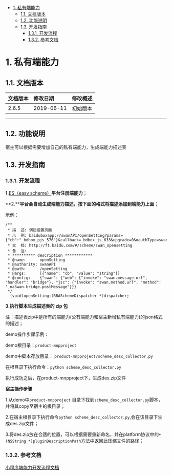 <!-- TOC -->

- [1. 私有端能力](#1-私有端能力)
    - [1.1. 文档版本](#11-文档版本)
    - [1.2. 功能说明](#12-功能说明)
    - [1.3. 开发指南](#13-开发指南)
        - [1.3.1. 开发流程](#131-开发流程)
        - [1.3.2. 参考文档](#132-参考文档)
        
<!-- /TOC -->
# 1. 私有端能力
## 1.1. 文档版本

|文档版本|修改日期|修改概述|
|:--|:--|:--|
|2.6.5|2019-06-11|初始版本|

--------------------------
## 1.2. 功能说明
宿主可以根据需要增加自己的私有端能力，生成端能力描述表

## 1.3. 开发指南
### 1.3.1. 开发流程
**1.**[ES（easy scheme）](http://es.baidu-int.com)**平台注册端能力**；

**2.****平台会自动生成端能力描述，按下面的格式将描述添加到端能力上面**；

示例：

```obj
/**
 * 描  述: 调起设置页面
 * 示  例: baiduboxapp://swanAPI/openSetting?params={"cb":"_bdbox_pjs_576"}&callback=_bdbox_js_633&upgrade=0&oauthType=swan
 * 文  档: http://ft.baidu.com/#/scheme/swan_opensetting
 * 备  注:
 * ********** description ************
 * @name:      openSetting
 * @authority: swanAPI
 * @path:      /openSetting
 * @args:      [{"name": "cb", "value": "string"}]
 * @config:    {"swan": {"web": {"invoke": "swan.message.url", "handler": "bridge"}, "jsc": {"invoke": "swan.method.url", "method": "_naSwan.bridge.postMessage"}}}
 */
- (void)openSetting:(BBASchemeDispatcher *)dispatcher;

```
**3.执行脚本生成描述表的 zip 包**

注：描述表zip中是所有的端能力(公有端能力和宿主新增私有端能力)的json格式的描述；
   
demo操作步骤示例：

demo根目录：`product-mnpproject` 

demo中脚本存放目录： `product-mnpproject/scheme_desc_collector.py`


在根目录下执行命令：`python scheme_desc_collector.py  `


执行成功之后，在product-mnpproject下，生成des.zip文件

**宿主操作步骤**

1.从demo中`product-mnpproject` 目录下找到`scheme_desc_collector.py`脚本，并将其copy至宿主的根目录；

2.在宿主根目录下执行命令`python scheme_desc_collector.py`,会在该目录下生成des.zip文件；

3.将des.zip放在合适的位置，可以根据需要重新命名，并在platform协议中的`+ (NSString *)pluginDescriptionPath`方法中返回此压缩文件的路径；


### 1.3.2. 参考文档
[小程序端能力开发流程文档](http://agroup.baidu.com/ng_aiapps/md/article/1806040)











